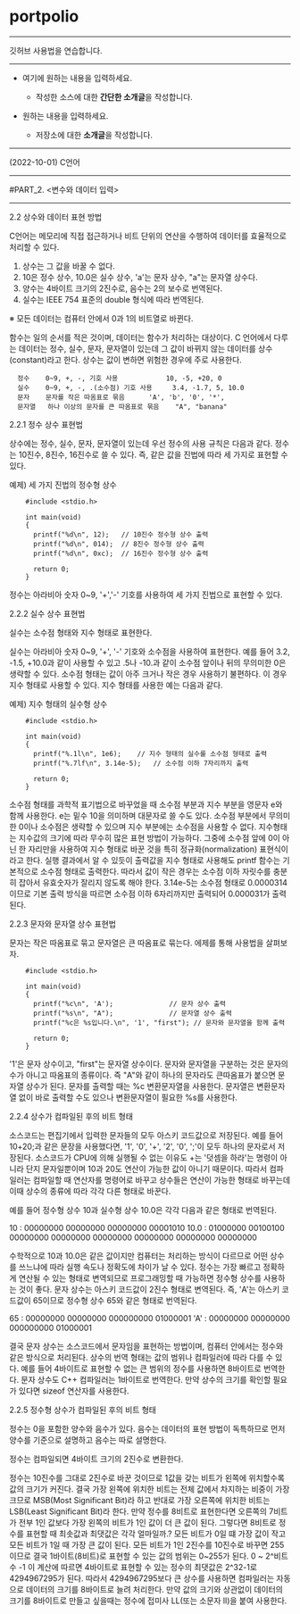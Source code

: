 # portpolio
********************
깃허브 사용법을 연습합니다.
***

- 여기에 원하는 내용을 입력하세요.

  - 작성한 소스에 대한 **간단한 소개글**을 작성합니다.

- 원하는 내용을 입력하세요.

  - 저장소에 대한 **소개글**을 작성합니다.

***
(2022-10-01) C언어
***
#PART_2. <변수와 데이터 입력>
*****************************
2.2 상수와 데이터 표현 방법

C언어는 메모리에 직접 접근하거나 비트 단위의 연산을 수행하여 데이터를 효율적으로 처리할 수 있다.
1. 상수는 그 값을 바꿀 수 없다.
2. 10은 정수 상수, 10.0은 실수 상수, 'a'는 문자 상수, "a"는 문자열 상수다.
3. 양수는 4바이트 크기의 2진수로, 음수는 2의 보수로 번역된다.
4. 실수는 IEEE 754 표준의 double 형식에 따라 번역된다.

※ 모든 데이터는 컴퓨터 안에서 0과 1의 비트열로 바뀐다.

함수는 일의 순서를 적은 것이며, 데이터는 함수가 처리하는 대상이다. C 언어에서 다루는 데이터는 정수, 실수, 문자, 문자열이 있는데 그 값이 바뀌지 않는 데이터를 상수(constant)라고 한다. 상수는 값이 변하면 위험한 경우에 주로 사용한다.

      정수	0~9, +, -, 기호 사용			10, -5, +20, 0
      실수	0~9, +, -, .(소수점) 기호 사용  	3.4, -1.7, 5, 10.0
      문자    문자를 작은 따옴표로 묶음		'A', 'b', '0', '*',
      문자열	하나 이상의 문자를 큰 따옴표로 묶음	"A", "banana"

2.2.1 정수 상수 표현법

상수에는 정수, 실수, 문자, 문자열이 있는데 우선 정수의 사용 규칙은 다음과 같다.
정수는 10진수, 8진수, 16진수로 쓸 수 있다.
즉, 같은 값을 진법에 따라 세 가지로 표현할 수 있다.

예제) 세 가지 진법의 정수형 상수

        #include <stdio.h>

        int main(void)
        {
          printf("%d\n", 12);	// 10진수 정수형 상수 출력
          printf("%d\n", 014);	// 8진수 정수형 상수 출력
          printf("%d\n", 0xc);	// 16진수 정수형 상수 출력

          return 0;
        }

정수는 아라비아 숫자 0~9, '+','-' 기호를 사용하여 세 가지 진법으로 표현할 수 있다.

2.2.2 실수 상수 표현법

실수는 소수점 형태와 지수 형태로 표현한다.

실수는 아라비아 숫자 0~9, '+', '-' 기호와 소수점을 사용하여 표현한다. 예를 들어 3.2, -1.5, +10.0과 같이 사용할 수 있고 .5나 -10.과 같이 소수점 앞이나 뒤의 무의미한 0은 생략할 수 있다. 소수점 형태는 값이 아주 크거나 작은 경우 사용하기 불편하다. 이 경우 지수 형태로 사용할 수 있다. 지수 형태를 사용한 예는 다음과 같다.

예제) 지수 형태의 실수형 상수

        #include <stdio.h>

        int main(void)
        {
          printf("%.1l\n", 1e6);	// 지수 형태의 실수를 소수점 형태로 출력
          printf("%.7lf\n", 3.14e-5);	// 소수점 이하 7자리까지 출력

          return 0;
        }

소수점 형태를 과학적 표기법으로 바꾸었을 때 소수점 부분과 지수 부분을 영문자 e와 함께 사용한다. e는 밑수 10을 의미하며 대문자로 쓸 수도 있다. 소수점 부분에서 무의미한 0이나 소수점은 생략할 수 있으며 지수 부분에는 소수점을 사용할 수 없다. 지수형태는 지수값의 크기에 따라 무수히 많은 표현 방법이 가능하다. 그중에 소수점 앞에 0이 아닌 한 자리만을 사용하여 지수 형태로 바꾼 것을 특히 정규화(normalization) 표현식이라고 한다.
실행 결과에서 알 수 있듯이 출력값을 지수 형태로 사용해도 printf 함수는 기본적으로 소수점 형태로 출력한다. 따라서 값이 작은 경우는 소수점 이하 자릿수를 충분히 잡아서 유효숫자가 잘리지 않도록 해야 한다. 3.14e-5는 소수점 형태로 0.0000314이므로 기본 출력 방식을 따르면 소수점 이하 6자리까지만 출력되어 0.000031가 출력된다.

2.2.3 문자와 문자열 상수 표현법

문자는 작은 따옴표로 묶고 문자열은 큰 따옴표로 묶는다.
에제를 통해 사용법을 살펴보자.

        #include <stdio.h>

        int main(void)
        {
          printf("%c\n", 'A');				// 문자 상수 출력
          printf("%s\n", "A");				// 문자열 상수 출력
          printf("%c은 %s입니다.\n", '1', "first");	// 문자와 문자열을 함께 출력

          return 0;
        }

'1'은 문자 상수이고, "first"는 문자열 상수이다. 문자와 문자열을 구분하는 것은 문자의 수가 아니고 따옴표의 종류이다. 즉 "A"와 같이 하나의 문자라도 큰따옴표가 붙으면 문자열 상수가 된다.
문자를 출력할 때는 %c 변환문자열을 사용한다. 문자열은 변환문자열 없이 바로 출력할 수도 있으나 변환문자열이 필요한 %s를 사용한다.

2.2.4 상수가 컴파일된 후의 비트 형태

소스코드는 편집기에서 입력한 문자들의 모두 아스키 코드값으로 저장된다. 예를 들어 10+20;과 같은 문장을 사용했다면, '1', '0', '+', '2', '0', ';'이 모두 하나의 문자로서 저장된다. 소스코드가 CPU에 의해 실행될 수 없는 이유도 +는 '덧셈을 하라'는 명령이 아니라 단지 문자일뿐이며 10과 20도 연산이 가능한 값이 아니기 때문이다. 따라서 컴파일러는 컴파일할 때 연산자를 명령어로 바꾸고 상수들은 연산이 가능한 형태로 바꾸는데 이때 상수의 종류에 따라 각각 다른 형태로 바꾼다.

예를 들어 정수형 상수 10과 실수형 상수 10.0은 각각 다음과 같은 형태로 번역된다.

10 : 00000000 00000000 00000000 00001010
10.0 : 01000000 00100100 00000000 00000000 00000000 00000000 00000000 00000000

수학적으로 10과 10.0은 같은 값이지만 컴퓨터는 처리하는 방식이 다르므로 어떤 상수를 쓰느냐에 따라 실행 속도나 정확도에 차이가 날 수 있다. 정수는 가장 빠르고 정확하게 연산될 수 있는 형태로 변역되므로 프로그래밍할 때 가능하면 정수형 상수를 사용하는 것이 좋다. 문자 상수는 아스키 코드값이 2진수 형태로 변역된다. 즉, 'A'는 아스키 코드값이 65이므로 정수형 상수 65와 같은 형태로 번역된다.

65 : 00000000 00000000 000000000 01000001
'A' : 00000000 00000000 000000000 01000001

결국 문자 상수는 소스코드에서 문자임을 표현하는 방법이며, 컴퓨터 안에서는 정수와 같은 방식으로 처리된다. 상수의 번역 형태는 값의 범위나 컴파일러에 따라 다를 수 있다. 예를 들어 4바이트로 표현할 수 없는 큰 범위의 정수를 사용하면 8바이트로 번역한다. 문자 상수도 C++ 컴파일러는 1바이트로 번역한다. 만약 상수의 크기를 확인할 필요가 있다면 sizeof 연산자를 사용한다.

2.2.5 정수형 상수가 컴파일된 후의 비트 형태

정수는 0을 포함한 양수와 음수가 있다. 음수는 데이터의 표현 방법이 독특하므로 먼저 양수를 기준으로 설명하고 음수는 따로 설명한다.

정수는 컴파일되면 4바이트 크기의 2진수로 변환한다.

정수는 10진수를 그대로 2진수로 바꾼 것이므로 1값을 갖는 비트가 왼쪽에 위치할수록 값의 크기가 커진다. 결국 가장 왼쪽에 위치한 비트는 전체 값에서 차지하는 비중이 가장 크므로 MSB(Most Significant Bit)라 하고 반대로 가장 오른쪽에 위치한 비트는 LSB(Least Significant Bit)라 한다. 만약 정수를 8비트로 표현한다면 오른쪽의 7비트가 전부 1인 값보다 가장 왼쪽의 비트가 1인 값이 더 큰 값이 된다.
그렇다면 8비트로 정수를 표현할 때 최솟값과 최댓값은 각각 얼마일까.? 모든 비트가 0일 떄 가장 값이 작고 모든 비트가 1일 때 가장 큰 값이 된다. 모든 비트가 1인 2진수를 10진수로 바꾸면 255이므로 결국 1바이트(8비트)로 표현할 수 있는 값의 범위는 0~255가 된다. 
0 ~ 2^비트수 -1
이 계산에 따르면 4바이트로 표현할 수 있는 정수의 최댓값은 2^32-1로 4294967295가 된다.
따라서 4294967295보다 큰 상수를 사용하면 컴파일러는 자동으로 데이터의 크기를 8바이트로 늘려 처리한다.
만약 값의 크기와 상관없이 데이터의 크기를 8바이트로 만들고 싶을때는 정수에 접미사 LL(또는 소문자 ll)을 붙여 사용한다.
